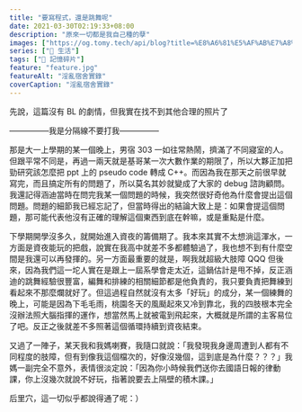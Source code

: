 ```yaml
---
title: "要寫程式，還是跳舞呢"
date: 2021-03-30T02:19:33+08:00
description: "原來一切都是我自己種的孽"
images: ["https://og.tomy.tech/api/blog?title=%E8%A6%81%E5%AF%AB%E7%A8%8B%E5%BC%8F%EF%BC%8C%E9%82%84%E6%98%AF%E8%B7%B3%E8%88%9E%E5%91%A2"]
series: ["🍫 生活"]
tags: ["🧩 記憶碎片"]
feature: "feature.jpg"
featureAlt: "淫亂宿舍實錄"
coverCaption: "淫亂宿舍實錄"
---
```


先說，這篇沒有 BL 的劇情，但我實在找不到其他合理的照片了

—————我是分隔線不要打我—————

那是大一上學期的某一個晚上，男宿 303 一如往常熱鬧，擠滿了不同寢室的人。但跟平常不同是，再過一兩天就是基哥某一次大數作業的期限了，所以大夥正加把勁研究該怎麼把 ppt 上的 pseudo code 轉成 C++。而因為我在那天之前很早就寫完，而且搞定所有的問題了，所以莫名其妙就變成了大家的 debug 諮詢顧問。我還記得涵迪當時在問完我某一個問題的時候，我突然很好奇他為什麼會提出這個問題。問題的細節我已經忘記了，但當時得出的結論大致上是：如果會提這個問題，那可能代表他沒有正確的理解這個東西到底在幹嘛，或是重點是什麼。

下學期開學沒多久，就開始進入資夜的籌備期了。我本來其實不太想淌這渾水，一方面是資夜能玩的把戲，說實在我高中就差不多都體驗過了，我也想不到有什麼空間是我還可以再發揮的。另一方面最重要的就是，啊我就超級大肢障 QQQ 但後來，因為我們這一坨人實在是跟上一屆系學會走太近，這鍋估計是甩不掉，反正涵迪的跳舞經驗很豐富，編舞和排練的相關細節都是他負責的，我只要負責把舞練到看起來不那麼爛就好了。但這過程自然就沒有太多「好玩」的成分，某一個練舞的晚上，可能是因為下毛毛雨，桃園冬天的風颳起來又冷到靠北，我的四肢根本完全沒辦法照大腦指揮的運作，想當然馬上就被電到飛起來，大概就是所謂的主客易位了吧。反正之後就差不多照著這個循環持續到資夜結束。

又過了一陣子，某天我和我媽喇賽，我隨口就說：「我發現我身邊周遭到人都有不同程度的肢障，但有到像我這個檔次的，好像沒幾個，這到底是為什麼？？？」我媽一副完全不意外，表情很淡定說：「因為你小時候我們送你去國語日報的律動課，你上沒幾次就說不好玩，指著說要去上隔壁的積木課。」

后里穴，這一切似乎都說得通了呢：）
